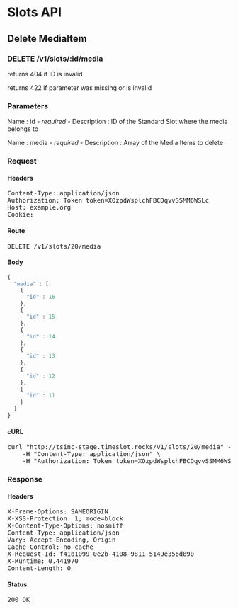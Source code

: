 # Slots API

## Delete MediaItem

### DELETE /v1/slots/:id/media

returns 404 if ID is invalid

returns 422 if parameter was missing or is invalid

### Parameters

Name : id *- required -*
Description : ID of the Standard Slot where the media belongs to

Name : media *- required -*
Description : Array of the Media Items to delete

### Request

#### Headers

<pre>Content-Type: application/json
Authorization: Token token=XOzpdWsplchFBCDqvvSSMM6WSLc
Host: example.org
Cookie: </pre>

#### Route

<pre>DELETE /v1/slots/20/media</pre>

#### Body
```javascript
{
  "media" : [
    {
      "id" : 16
    },
    {
      "id" : 15
    },
    {
      "id" : 14
    },
    {
      "id" : 13
    },
    {
      "id" : 12
    },
    {
      "id" : 11
    }
  ]
}
```


#### cURL

<pre class="request">curl &quot;http://tsinc-stage.timeslot.rocks/v1/slots/20/media&quot; -d &#39;{&quot;media&quot;:[{&quot;id&quot;:16},{&quot;id&quot;:15},{&quot;id&quot;:14},{&quot;id&quot;:13},{&quot;id&quot;:12},{&quot;id&quot;:11}]}&#39; -X DELETE \
	-H &quot;Content-Type: application/json&quot; \
	-H &quot;Authorization: Token token=XOzpdWsplchFBCDqvvSSMM6WSLc&quot;</pre>

### Response

#### Headers

<pre>X-Frame-Options: SAMEORIGIN
X-XSS-Protection: 1; mode=block
X-Content-Type-Options: nosniff
Content-Type: application/json
Vary: Accept-Encoding, Origin
Cache-Control: no-cache
X-Request-Id: f41b1099-0e2b-4108-9811-5149e356d890
X-Runtime: 0.441970
Content-Length: 0</pre>

#### Status

<pre>200 OK</pre>

